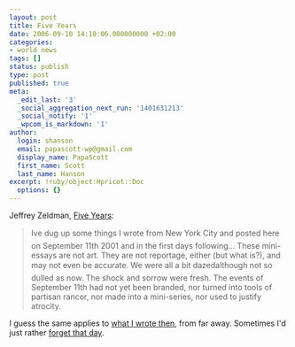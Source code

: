 ```yaml
---
layout: post
title: Five Years
date: 2006-09-10 14:10:06.000000000 +02:00
categories:
- world news
tags: []
status: publish
type: post
published: true
meta:
  _edit_last: '3'
  _social_aggregation_next_run: '1401631213'
  _social_notify: '1'
  _wpcom_is_markdown: '1'
author:
  login: shanson
  email: papascott-wp@gmail.com
  display_name: PapaScott
  first_name: Scott
  last_name: Hanson
excerpt: !ruby/object:Hpricot::Doc
  options: {}
---
```

<p>Jeffrey Zeldman, <a href="http://www.zeldman.com/2006/09/06/five-years/">Five Years</a>:</p>
<blockquote><p>
  Ive dug up some things I wrote from New York City and posted here on September 11th 2001 and in the first days following... These mini-essays are not art. They are not reportage, either (but what is?), and may not even be accurate. We were all a bit dazedalthough not so dulled as now. The shock and sorrow were fresh. The events of September 11th had not yet been branded, nor turned into tools of partisan rancor, nor made into a mini-series, nor used to justify atrocity.
</p></blockquote>
<p>I guess the same applies to <a href="https://www.papascott.de/archives/2001/09/12/the-day-the-earth-stood-still/">what I wrote then</a>, from far away. Sometimes I'd just rather <a href="http://www.lyricsdir.com/the-go-gos-forget-that-day-lyrics.html">forget that day</a>.</p>
